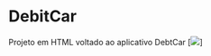 # DebitCar
Projeto em HTML voltado ao aplicativo DebtCar
[<img src="C:\Dev\Teste\DebitCar\imgs\deb.jpg" />]

